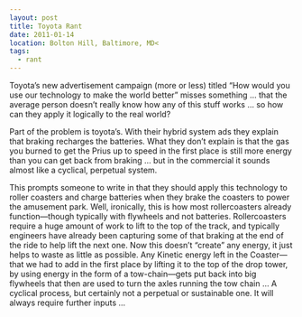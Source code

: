 ```yaml
---
layout: post
title: Toyota Rant
date: 2011-01-14
location: Bolton Hill, Baltimore, MD<
tags:
  - rant
---
```


Toyota’s new advertisement campaign (more or less) titled “How would you use our technology to make the world better” misses something … that the average person doesn’t really know how any of this stuff works … so how can they apply it logically to the real world?

Part of the problem is toyota’s. With their hybrid system ads they explain that braking recharges the batteries. What they don’t explain is that the gas you burned to get the Prius up to speed in the first place is still more energy than you can get back from braking … but in the commercial it sounds almost like a cyclical, perpetual system.

This prompts someone to write in that they should apply this technology to roller coasters and charge batteries when they brake the coasters to power the amusement park. Well, ironically, this is how most rollercoasters already function—though typically with flywheels and not batteries. Rollercoasters require a huge amount of work to lift to the top of the track, and typically engineers have already been capturing some of that braking at the end of the ride to help lift the next one. Now this doesn’t “create” any energy, it just helps to waste as little as possible. Any Kinetic energy left in the Coaster—that we had to add in the first place by lifting it to the top of the drop tower, by using energy in the form of a tow-chain—gets put back into big flywheels that then are used to turn the axles running the tow chain … A cyclical process, but certainly not a perpetual or sustainable one. It will always require further inputs …